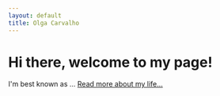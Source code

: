 ```yaml
---
layout: default
title: Olga Carvalho 
---
```

# Hi there, welcome to my page!

I'm best known as ... <a href="/about">Read more about my life...</a>

